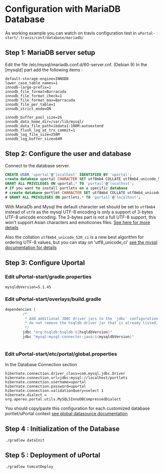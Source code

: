 # Configuration with MariaDB Database

As working example you can watch on travis configuration test in `uPortal-start/.travis/conf/database/mariadb/`

## Step 1: MariaDB server setup
Edit the file /etc/mysql/mariadb.conf.d/60-server.cnf. (Debian 9)
In the [mysqld] part add the following items :

```properties
default-storage-engine=INNODB
lower_case_table_names=1
innodb-large-prefix=1
innodb_file_format=Barracuda
innodb_file_format_check=1
innodb_file_format_max=Barracuda
innodb_file_per_table=1
innodb_strict_mode=ON

innodb_buffer_pool_size=2G
innodb_data_home_dir=/var/lib/mysql/
innodb_data_file_path=ibdata1:100M:autoextend
innodb_flush_log_at_trx_commit=1
innodb_log_file_size=256M
innodb_log_buffer_size=64M
```

## Step 2: Configure the user and database

Connect to the database server.
```SQL
CREATE USER 'uportal'@'localhost' IDENTIFIED BY 'uportal';
create database uportal CHARACTER SET utf8mb4 COLLATE utf8mb4_unicode_520_ci;
GRANT ALL PRIVILEGES ON uportal.* TO 'portail'@'localhost';
# If you want to install portlets on a specific database
# create database portlet CHARACTER SET utf8mb4 COLLATE utf8mb4_unicode_520_ci;
# GRANT ALL PRIVILEGES ON portlets.* TO 'portail'@'localhost';
```

With MariaDb and Mysql the default character set should be set to `utf8mb4` instead of `utf8` as the mysql UTF-8 encoding is only a support of 3-bytes UTF-8 unicode encoding.
The 3-bytes part is not a full UTF-8 support, this won't support Asian characters and emoticones files. [See here for more details](https://dev.mysql.com/doc/refman/5.5/en/charset-unicode.html)

Also the collation `utf8mb4_unicode_520_ci` is a new best algorithm for ordering UTF-8 values, but you can stay on 'utf8_unicode_ci' [see the mysql documentation for details](https://dev.mysql.com/doc/refman/5.6/en/charset-collation-names.html)

## Step 3: Configure Uportal 

### Edit uPortal-start/gradle.properties 
```properties
mysqldbVersion=5.1.45
```
### Edit uPortal-start/overlays/build.gradle
```gradle
dependencies {
        /*
         * Add additional JDBC driver jars to the 'jdbc' configuration below;
         * do not remove the hsqldb driver jar that is already listed.
         */
        jdbc "org.hsqldb:hsqldb:${hsqldbVersion}"
        jdbc "mysql:mysql-connector-java:${mysqldbVersion}"
        
```

### Edit uPortal-start/etc/portal/global.properties 

In the Database Connection section
```properties
hibernate.connection.driver_class=com.mysql.jdbc.Driver
hibernate.connection.url=jdbc:mysql://localhost/portlets
hibernate.connection.username=uportal
hibernate.connection.password=uportal
hibernate.connection.validationQuery=select 1
hibernate.dialect = org.apereo.portal.utils.MySQL5InnoDBCompressedDialect
```
You should copy/paste this configuration for each customized database portlet/uPortal context [see global datasource documentation](index.md#step-5-specific-portlet-uportal-database-configuration-optional)

## Step 4 : Initialization of the Database
```shell
./gradlew dataInit
```
## Step 5 : Deployment of uPortal
```shell
./gradlew tomcatDeploy
```
